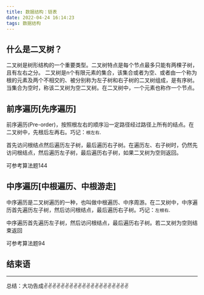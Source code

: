 ```yaml
---
title: 数据结构：链表
date: 2022-04-24 16:14:23
tags: 数据结构
---
```

<meta name="referrer" content="no-referrer"/>

## 什么是二叉树？

二叉树是树形结构的一个重要类型。二叉树特点是每个节点最多只能有两棵子树，且有左右之分。
二叉树是n个有限元素的集合，该集合或者为空、或者由一个称为根的元素及两个不相交的、被分别称为左子树和右子树的二叉树组成，是有序树。当集合为空时，称该二叉树为空二叉树。在二叉树中，一个元素也称作一个节点。

## 前序遍历[先序遍历]
前序遍历(Pre-order)，按照根左右的顺序沿一定路径经过路径上所有的结点。在二叉树中，先根后左再右。巧记：`根左右`.

首先访问根结点然后遍历左子树，最后遍历右子树。在遍历左、右子树时，仍然先访问根结点，然后遍历左子树，最后遍历右子树，如果二叉树为空则返回。

可参考算法题144

## 中序遍历[中根遍历、中根游走]
中序遍历是二叉树遍历的一种，也叫做中根遍历、中序周游。在二叉树中，中序遍历首先遍历左子树，然后访问根结点，最后遍历右子树。巧记：`左根右`.

中序遍历首先遍历左子树，然后访问根结点，最后遍历右子树。若二叉树为空则结束返回

可参考算法题94

## 结束语
---
总结：大功告成✌️✌️✌️✌️✌️✌️✌️✌️✌️✌️✌️✌️✌️✌️✌️✌️✌️✌️✌️✌️
